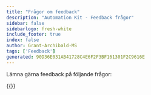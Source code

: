 ```yaml
---
title: "Frågor om feedback"
description: "Automation Kit - Feedback frågor"
sidebar: false
sidebarlogo: fresh-white
include_footer: true
index: false
author: Grant-Archibald-MS
tags: ['Feedback']
generated: 90D36E031AB41728C4E6F2F3BF161301F2C9616E
---
```


Lämna gärna feedback på följande frågor:

{{<questions name="/content/sv/feedback.json" completed="Tack för att du fyller i frågor" showNavigationButtons="false" locale="sv">}}
